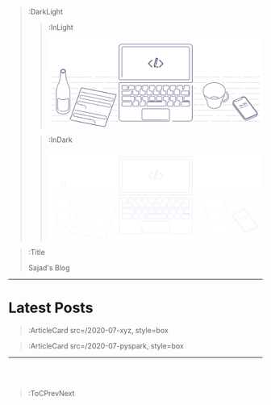 > :DarkLight
> > :InLight
> >
> > ![banner](/img/cb-banner.svg)
>
> > :InDark
> >
> > ![banner](/img/cb-banner-dark.svg)

> :Title
>
> Sajad's Blog

---

# Latest Posts

> :ArticleCard src=/2020-07-xyz, style=box

> :ArticleCard src=/2020-07-pyspark, style=box

---

<br><br>

> :ToCPrevNext

